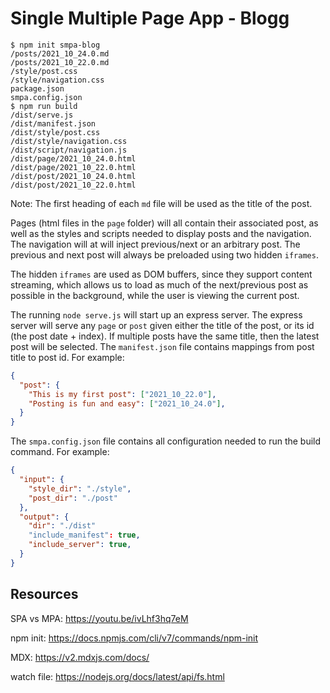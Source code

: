 # Single Multiple Page App - Blogg

```shell
$ npm init smpa-blog
/posts/2021_10_24.0.md
/posts/2021_10_22.0.md
/style/post.css
/style/navigation.css
package.json
smpa.config.json
$ npm run build
/dist/serve.js
/dist/manifest.json
/dist/style/post.css
/dist/style/navigation.css
/dist/script/navigation.js
/dist/page/2021_10_24.0.html
/dist/page/2021_10_22.0.html
/dist/post/2021_10_24.0.html
/dist/post/2021_10_22.0.html
```

Note: The first heading of each `md` file will be used as the title of the post.

Pages (html files in the `page` folder) will all contain their associated post, as well as the styles and scripts needed to display posts and the navigation.
The navigation will at will inject previous/next or an arbitrary post. The previous and next post will always be preloaded using two hidden `iframes`. 

The hidden `iframes` are used as DOM buffers, since they support content streaming, which allows us to load as much of the next/previous post as possible in the background, while the user is viewing the current post.

The running `node serve.js` will start up an express server. The express server will serve any `page` or `post` given either the title of the post, 
or its id (the post date + index). If multiple posts have the same title, then the latest post will be selected.
The `manifest.json` file contains mappings from post title to post id.
For example:

```json
{
  "post": {
    "This is my first post": ["2021_10_22.0"],
    "Posting is fun and easy": ["2021_10_24.0"],
  }
}
```


The `smpa.config.json` file contains all configuration needed to run the build command.
For example:

```json
{
  "input": {
    "style_dir": "./style",
    "post_dir": "./post"
  },
  "output": {
    "dir": "./dist"
    "include_manifest": true,
    "include_server": true,
  }
}
```


## Resources

SPA vs MPA: https://youtu.be/ivLhf3hq7eM

npm init: https://docs.npmjs.com/cli/v7/commands/npm-init

MDX: https://v2.mdxjs.com/docs/

watch file: https://nodejs.org/docs/latest/api/fs.html
